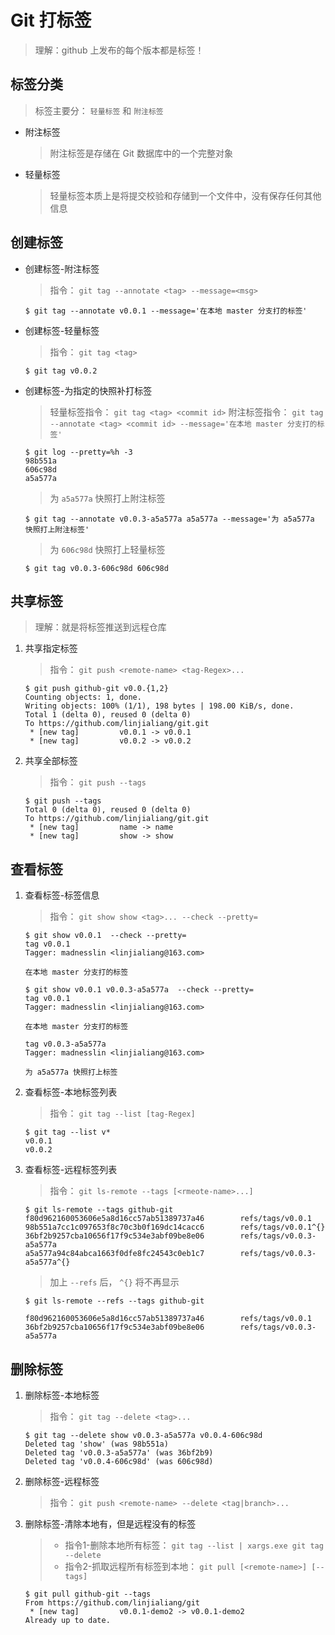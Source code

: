 # Git 打标签

> 理解：github 上发布的每个版本都是标签！

## 标签分类

> 标签主要分： `轻量标签` 和 `附注标签`

-   附注标签

    > 附注标签是存储在 Git 数据库中的一个完整对象

-   轻量标签
    >  轻量标签本质上是将提交校验和存储到一个文件中，没有保存任何其他信息

## 创建标签

-   创建标签-附注标签

    > 指令： `git tag --annotate <tag> --message=<msg>`

    ```shell
    $ git tag --annotate v0.0.1 --message='在本地 master 分支打的标签'
    ```

-   创建标签-轻量标签

    > 指令： `git tag <tag>`

    ```shell
    $ git tag v0.0.2
    ```

-   创建标签-为指定的快照补打标签

    > 轻量标签指令： `git tag <tag> <commit id>`
    > 附注标签指令： `git tag --annotate <tag> <commit id> --message='在本地 master 分支打的标签'`

    ```shell
    $ git log --pretty=%h -3
    98b551a
    606c98d
    a5a577a
    ```

    > 为 `a5a577a` 快照打上附注标签

    ```shell
    $ git tag --annotate v0.0.3-a5a577a a5a577a --message='为 a5a577a 快照打上附注标签'
    ```

    > 为 `606c98d` 快照打上轻量标签

    ```shell
    $ git tag v0.0.3-606c98d 606c98d
    ```

## 共享标签

> 理解：就是将标签推送到远程仓库

1.  共享指定标签

    > 指令： `git push <remote-name> <tag-Regex>...`

    ```shell
    $ git push github-git v0.0.{1,2}
    Counting objects: 1, done.
    Writing objects: 100% (1/1), 198 bytes | 198.00 KiB/s, done.
    Total 1 (delta 0), reused 0 (delta 0)
    To https://github.com/linjialiang/git.git
     * [new tag]         v0.0.1 -> v0.0.1
     * [new tag]         v0.0.2 -> v0.0.2
    ```

2.  共享全部标签

    > 指令： `git push --tags`

    ```shell
    $ git push --tags
    Total 0 (delta 0), reused 0 (delta 0)
    To https://github.com/linjialiang/git.git
     * [new tag]         name -> name
     * [new tag]         show -> show
    ```

## 查看标签

1.  查看标签-标签信息

    > 指令： `git show show <tag>... --check --pretty=`

    ```shell
    $ git show v0.0.1  --check --pretty=
    tag v0.0.1
    Tagger: madnesslin <linjialiang@163.com>

    在本地 master 分支打的标签
    ```

    ```shell
    $ git show v0.0.1 v0.0.3-a5a577a  --check --pretty=
    tag v0.0.1
    Tagger: madnesslin <linjialiang@163.com>

    在本地 master 分支打的标签

    tag v0.0.3-a5a577a
    Tagger: madnesslin <linjialiang@163.com>

    为 a5a577a 快照打上标签
    ```

2.  查看标签-本地标签列表

    > 指令： `git tag --list [tag-Regex]`

    ```shell
    $ git tag --list v*
    v0.0.1
    v0.0.2
    ```

3.  查看标签-远程标签列表

    > 指令： `git ls-remote --tags [<rmeote-name>...]`

    ```shell
    $ git ls-remote --tags github-git
    f80d962160053606e5a8d16cc57ab51389737a46        refs/tags/v0.0.1
    98b551a7cc1c097653f8c70c3b0f169dc14cacc6        refs/tags/v0.0.1^{}
    36bf2b9257cba10656f17f9c534e3abf09be8e06        refs/tags/v0.0.3-a5a577a
    a5a577a94c84abca1663f0dfe8fc24543c0eb1c7        refs/tags/v0.0.3-a5a577a^{}
    ```

    > 加上 `--refs` 后， `^{}` 将不再显示

    ```shell
    $ git ls-remote --refs --tags github-git

    f80d962160053606e5a8d16cc57ab51389737a46        refs/tags/v0.0.1
    36bf2b9257cba10656f17f9c534e3abf09be8e06        refs/tags/v0.0.3-a5a577a
    ```

## 删除标签

1.  删除标签-本地标签
    > 指令： `git tag --delete <tag>...`

    ```shell
    $ git tag --delete show v0.0.3-a5a577a v0.0.4-606c98d
    Deleted tag 'show' (was 98b551a)
    Deleted tag 'v0.0.3-a5a577a' (was 36bf2b9)
    Deleted tag 'v0.0.4-606c98d' (was 606c98d)
    ```

2.  删除标签-远程标签

    > 指令： `git push <remote-name> --delete <tag|branch>...`

3.  删除标签-清除本地有，但是远程没有的标签
    > -   指令1-删除本地所有标签： `git tag --list | xargs.exe git tag --delete`
    > -   指令2-抓取远程所有标签到本地： `git pull [<remote-name>] [--tags]`

    ```shell
    $ git pull github-git --tags
    From https://github.com/linjialiang/git
     * [new tag]         v0.0.1-demo2 -> v0.0.1-demo2
    Already up to date.
    ```
